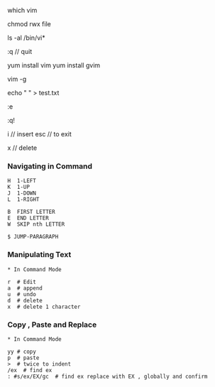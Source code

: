 which vim

chmod rwx file

ls -al /bin/vi*

:q // quit

yum install vim
yum install gvim

vim -g

echo " " > test.txt

:e

:q!

i // insert 
esc // to exit 

x // delete


### Navigating in Command 

```
H  1-LEFT
K  1-UP
J  1-DOWN
L  1-RIGHT

B  FIRST LETTER
E  END LETTER
W  SKIP nth LETTER

$ JUMP-PARAGRAPH

```

### Manipulating Text

```
* In Command Mode

r  # Edit
a  # append
u  # undo
d  # delete
x  # delete 1 character 
```

### Copy , Paste and Replace

```
* In Command Mode

yy # copy
p  # paste
>  # twice to indent
/ex  # find ex 
: #s/ex/EX/gc  # find ex replace with EX , globally and confirm
```

